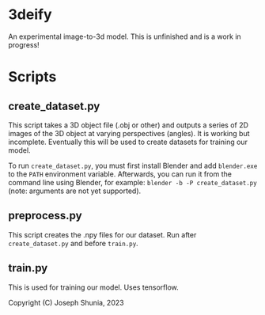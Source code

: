 # 3deify
An experimental image-to-3d model.
This is unfinished and is a work in progress!

# Scripts

## create_dataset.py
This script takes a 3D object file (.obj or other) and outputs a series of 2D images of the 3D object at varying perspectives (angles). It is working but incomplete. Eventually this will be used to create datasets for training our model.

To run `create_dataset.py`, you must first install Blender and add `blender.exe` to the `PATH` environment variable. Afterwards, you can run it from the command line using Blender, for example: `blender -b -P create_dataset.py` (note: arguments are not yet supported).

## preprocess.py
This script creates the .npy files for our dataset. Run after `create_dataset.py` and before `train.py`.

## train.py
This is used for training our model. Uses tensorflow.

Copyright (C) Joseph Shunia, 2023
